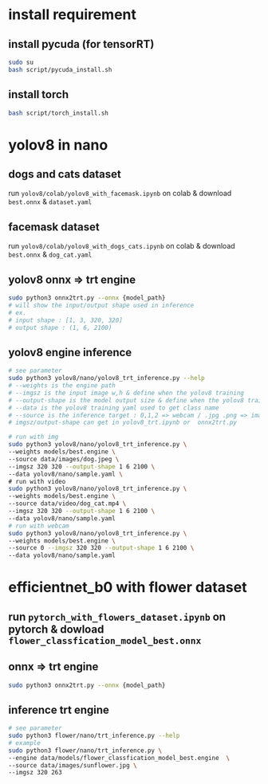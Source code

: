 # install requirement
## install pycuda (for tensorRT)
```bash
sudo su
bash script/pycuda_install.sh
```

## install torch 
```bash
bash script/torch_install.sh
```

# yolov8 in nano

## dogs and cats dataset
run ``` yolov8/colab/yolov8_with_facemask.ipynb ``` on colab & download ```best.onnx``` & ```dataset.yaml```
## facemask dataset 
run ``` yolov8/colab/yolov8_with_dogs_cats.ipynb ``` on colab & download ```best.onnx``` & ```dog_cat.yaml```

## yolov8 onnx => trt engine
```bash
sudo python3 onnx2trt.py --onnx {model_path}
# will show the input/output shape used in inference
# ex.
# input shape : [1, 3, 320, 320]
# output shape : (1, 6, 2100)
```

## yolov8 engine inference
```bash
# see parameter
sudo python3 yolov8/nano/yolov8_trt_inference.py --help 
# --weights is the engine path
# --imgsz is the input image w,h & define when the yolov8 training 
# --output-shape is the model output size & define when the yolov8 training
# --data is the yolov8 training yaml used to get class name
# --source is the inference target : 0,1,2 => webcam / .jpg .png => image / .mp4 => video
# imgsz/output-shape can get in yolov8_trt.ipynb or  onnx2trt.py

# run with img
sudo python3 yolov8/nano/yolov8_trt_inference.py \
--weights models/best.engine \
--source data/images/dog.jpeg \
--imgsz 320 320 --output-shape 1 6 2100 \
--data yolov8/nano/sample.yaml \
# run with video
sudo python3 yolov8/nano/yolov8_trt_inference.py \ 
--weights models/best.engine \
--source data/video/dog_cat.mp4 \
--imgsz 320 320 --output-shape 1 6 2100 \
--data yolov8/nano/sample.yaml
# run with webcam
sudo python3 yolov8/nano/yolov8_trt_inference.py \
--weights models/best.engine \
--source 0 --imgsz 320 320 --output-shape 1 6 2100 \
--data yolov8/nano/sample.yaml
```

# efficientnet_b0 with flower dataset

## run ```pytorch_with_flowers_dataset.ipynb``` on pytorch & dowload ```flower_classfication_model_best.onnx```

## onnx => trt engine
```bash
sudo python3 onnx2trt.py --onnx {model_path}
```
## inference trt engine
```bash
# see parameter
sudo python3 flower/nano/trt_inference.py --help
# example
sudo python3 flower/nano/trt_inference.py \
--engine data/models/flower_classfication_model_best.engine  \
--source data/images/sunflower.jpg \
--imgsz 320 263 
```


